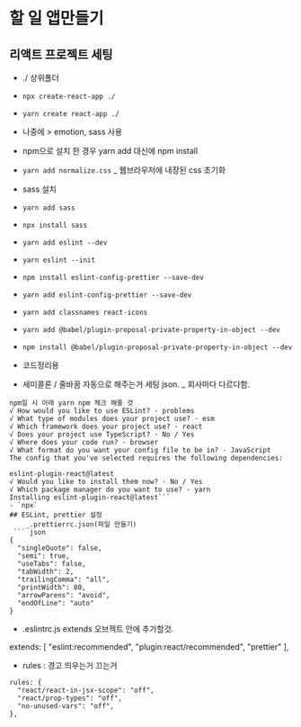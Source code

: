 # 할 일 앱만들기

## 리액트 프로젝트 세팅

- ./ 상위폴더

- `npx create-react-app ./`
- `yarn create react-app ./`

- 나중에 > emotion, sass 사용
- npm으로 설치 한 경우 yarn add 대신에 npm install

- `yarn add normalize.css`
  \_ 웹브라우저에 내장된 css 초기화

- sass 설치
- `yarn add sass`
- `npx install sass`
- `yarn add eslint --dev`
- `yarn eslint --init`

- `npm install eslint-config-prettier --save-dev`
- `yarn add eslint-config-prettier --save-dev`
- `yarn add classnames react-icons`

- `yarn add @babel/plugin-proposal-private-property-in-object --dev`
- `npm install @babel/plugin-proposal-private-property-in-object --dev`

- 코드정리용
- 세미콜론 / 줄바꿈 자동으로 해주는거 세팅 json.
  \_ 회사마다 다르다함.

````
npm일 시 아래 yarn npm 체크 해줄 것
√ How would you like to use ESLint? · problems
√ What type of modules does your project use? · esm
√ Which framework does your project use? · react
√ Does your project use TypeScript? · No / Yes
√ Where does your code run? · browser
√ What format do you want your config file to be in? · JavaScript
The config that you've selected requires the following dependencies:

eslint-plugin-react@latest
√ Would you like to install them now? · No / Yes
√ Which package manager do you want to use? · yarn
Installing eslint-plugin-react@latest```
- `npx`
## ESLint, prettier 설정
    _.prettierrc.json(파일 만들기)
 ``` json
{
  "singleQuote": false,
  "semi": true,
  "useTabs": false,
  "tabWidth": 2,
  "trailingComma": "all",
  "printWidth": 80,
  "arrowParens": "avoid",
  "endOfLine": "auto"
}
````

- .eslintrc.js extends 오브젝트 안에 추가할것.

extends: [
"eslint:recommended",
"plugin:react/recommended",
"prettier"
],

- rules : 경고 띄우는거 끄는거

```
rules: {
  "react/react-in-jsx-scope": "off",
  "react/prop-types": "off",
  "no-unused-vars": "off",
},
```
